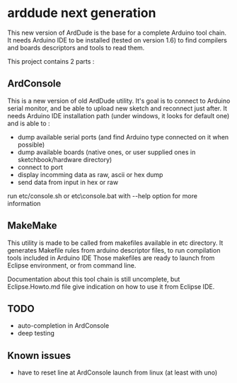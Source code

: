 arddude next generation
=======

This new version of ArdDude is the base for a complete Arduino tool chain.
It needs Arduino IDE to be installed (tested on version 1.6) to find compilers and boards descriptors and tools to read them.

This project contains 2 parts :

ArdConsole
-----

This is a new version of old ArdDude utility.
It's goal is to connect to Arduino serial monitor, and be able to upload new sketch and reconnect just after.
It needs Arduino IDE installation path (under windows, it looks for default one) and is able to :
* dump available serial ports (and find Arduino type connected on it when possible)
* dump available boards (native ones, or user supplied ones in sketchbook/hardware directory)
* connect to port
* display incomming data as raw, ascii or hex dump
* send data from input in hex or raw

run etc/console.sh or etc\console.bat with --help option for more information


MakeMake
-----

This utility is made to be called from makefiles available in etc directory.
It generates Makefile rules from arduino descriptor files, to run compilation tools included in Arduino IDE
Those makefiles are ready to launch from Eclipse environment, or from command line.

Documentation about this tool chain is still uncomplete, but Eclipse.Howto.md file give indication on how to use it from Eclipse IDE.

TODO
----
* auto-completion in ArdConsole
* deep testing

Known issues
----
* have to reset line at ArdConsole launch from linux (at least with uno)